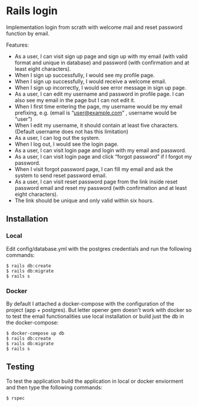 # Rails login

Implementation login from scrath with welcome mail and reset password function by email.

Features:

* As a user, I can visit sign up page and sign up with my email (with valid format and unique in database) and password (with confirmation and at least eight characters).
* When I sign up successfully, I would see my profile page.
* When I sign up successfully, I would receive a welcome email.
* When I sign up incorrectly, I would see error message in sign up page.
* As a user, I can edit my username and password in profile page. I can also see my email in the page but I can not edit it.
* When I first time entering the page, my username would be my email prefixing, e.g. (email is “user@example.com” , username would be “user”)
* When I edit my username, it should contain at least five characters. (Default username does not has this limitation)
* As a user, I can log out the system.
* When I log out, I would see the login page.
* As a user, I can visit login page and login with my email and password.
* As a user, I can visit login page and click “forgot password” if I forgot my password.
* When I visit forgot password page, I can fill my email and ask the system to send reset password email.
* As a user, I can visit reset password page from the link inside reset password email and reset my password (with confirmation and at least eight characters).
* The link should be unique and only valid within six hours.

## Installation

### Local
Edit config/database.yml with the postgres credentials and run the following commands:
```
$ rails db:create
$ rails db:migrate
$ rails s
```

### Docker
By default I attached a docker-compose with the configuration of the project (app + postgres). But letter opener gem doesn't work with docker so to test the email functionalities use local installation or build just the db in the docker-compose:
```
$ docker-compose up db
$ rails db:create
$ rails db:migrate
$ rails s
```

## Testing
To test the application build the application in local or docker enviorment and then type the following commands:
```
$ rspec

``` 